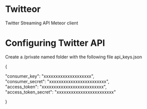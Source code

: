 Twitteor
========

Twitter Streaming API Meteor client

Configuring Twitter API
========================

Create a /private named folder with the following file api_keys.json  

  {  
  
   "consumer_key": "xxxxxxxxxxxxxxxxxxxx",  
   "consumer_secret": "xxxxxxxxxxxxxxxxxxxxxxxx",  
   "access_token": "xxxxxxxxxxxxxxxxxxxxxxxxxx",  
   "access_token_secret": "xxxxxxxxxxxxxxxxxxxxxxxx"  
   
  }
